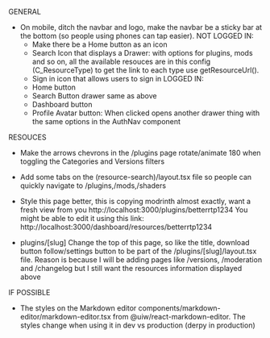 GENERAL
<!-- - On the "Resources" nav bar button allow the options to display when users hovers over it instead of needing to click it -->

<!-- - Change the colors a bit so the main colors on buttons are Green (https://hslpicker.com/#42ff52) -->

<!-- - Hover color for links needs to be a bit more noticeable, maybe a bit darker -->

<!-- - Make the colors for badges be not pure black, like a light gray -->

<!-- - Card title fonts might need to be larger, take this page for example "http://localhost:3000/dashboard/resources/betterrtp1234" or "http://localhost:3000/dashboard/account" -->

<!-- - Header logo move it to the center on mobile and left on desktop -->

<!-- - Make the buttons Resources, Hosting and server list centered on the page on desktop -->

- On mobile, ditch the navbar and logo, make the navbar be a sticky bar at the bottom (so people using phones can tap easier).
  NOT LOGGED IN:
  - Make there be a Home button as an icon
  - Search Icon that displays a Drawer: with options for plugins, mods and so on, all the available resouces are in this config (C_ResourceType) to get the link to each type use getResourceUrl().
  - Sign in icon that allows users to sign in
  LOGGED IN:
  - Home button
  - Search Button drawer same as above
  - Dashboard button
  - Profile Avatar button: When clicked opens another drawer thing with the same options in the AuthNav component

<!-- HOSTING
- Make the `try it` button on the /hosting/pricing actually navigate to /dashboard/hosting/add. Maybe even select the correct package so people dont have to click twice?
- Make the /dashboard/hosting/add look WAY better -->

RESOUCES
- Make the arrows chevrons in the /plugins page rotate/animate 180 when toggling the Categories and Versions filters
- Add some tabs on the (resource-search)/layout.tsx file so people can quickly navigate to /plugins,/mods,/shaders
- Style this page better, this is copying modrinth almost exactly, want a fresh view from you
http://localhost:3000/plugins/betterrtp1234
You might be able to edit it using this link: http://localhost:3000/dashboard/resources/betterrtp1234

- plugins/[slug] Change the top of this page, so like the title, download button follow/settings button to be part of the /plugins/[slug]/layout.tsx file. Reason is because I will be adding pages like /versions, /moderation and /changelog but I still want the resources information displayed above

IF POSSIBLE
- The styles on the Markdown editor components/markdown-editor/markdown-editor.tsx from @uiw/react-markdown-editor. The styles change when using it in dev vs production (derpy in production)
